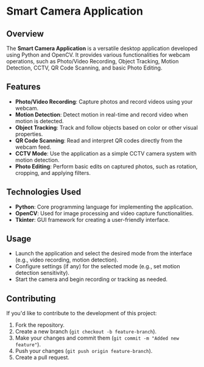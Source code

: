 # Smart Camera Application

## Overview
The **Smart Camera Application** is a versatile desktop application developed using Python and OpenCV. It provides various functionalities for webcam operations, such as Photo/Video Recording, 
 Object Tracking, Motion Detection, CCTV, QR Code Scanning, and basic Photo Editing.

## Features
- **Photo/Video Recording**: Capture photos and record videos using your webcam.
- **Motion Detection**: Detect motion in real-time and record video when motion is detected.
- **Object Tracking**: Track and follow objects based on color or other visual properties.
- **QR Code Scanning**: Read and interpret QR codes directly from the webcam feed.
- **CCTV Mode**: Use the application as a simple CCTV camera system with motion detection.
- **Photo Editing**: Perform basic edits on captured photos, such as rotation, cropping, and applying filters.

## Technologies Used
- **Python**: Core programming language for implementing the application.
- **OpenCV**: Used for image processing and video capture functionalities.
- **Tkinter**: GUI framework for creating a user-friendly interface.

## Usage
- Launch the application and select the desired mode from the interface (e.g., video recording, motion detection).
- Configure settings (if any) for the selected mode (e.g., set motion detection sensitivity).
- Start the camera and begin recording or tracking as needed.

## Contributing
If you'd like to contribute to the development of this project:
1. Fork the repository.
2. Create a new branch (`git checkout -b feature-branch`).
3. Make your changes and commit them (`git commit -m "Added new feature"`).
4. Push your changes (`git push origin feature-branch`).
5. Create a pull request.

